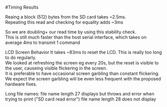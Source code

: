 
#Timing Results

Reaing a block (512) bytes from the SD card takes ~2.5ms.    
Repeating this read and checking for equality adds ~3ms  

So we are doubling+ our read time by using this stability check.   
This is still much faster than the host serial interface, which takes on average 4ms to transmit 1 command


LCD Screen Behavior
It takes ~83ms to reset the LCD.  This is really too long to do regularly.  
We looked at refreshing the screen eg every 20s, but the reset is visible to the user, causeing visible flickering in the screen.  
It is preferable to have occasional screen garbling than constant flickering.  
We expect the screen garbling will be even less frequent with the proposed hardware fixes.  

Long file names: 
file name length 27 displays but throws and error when trying to print ("SD card read error")
file name length 28 does not display
